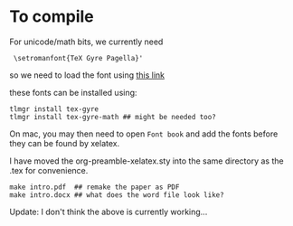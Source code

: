 # To compile

For unicode/math bits, we currently need

     \setromanfont{TeX Gyre Pagella}'

so we need to load the font using [this link](https://groups.google.com/forum/?fromgroups#!topic/pandoc-discuss/urzu6dQU_R4)

these fonts can be installed using:

    tlmgr install tex-gyre
    tlmgr install tex-gyre-math ## might be needed too?

On mac, you may then need to open `Font book` and add the fonts before
they can be found by xelatex.

I have moved the org-preamble-xelatex.sty into the same directory as
the .tex for convenience.

    make intro.pdf  ## remake the paper as PDF
    make intro.docx ## what does the word file look like?

Update: I don't think the above is currently working...

